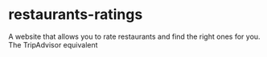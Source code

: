 # restaurants-ratings
A website that allows you to rate restaurants and find the right ones for you. The TripAdvisor equivalent
